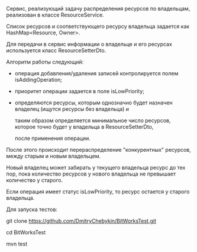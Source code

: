 Сервис, реализующий задачу распределения ресурсов по владельцам, реализован в классе ResourceService.

Список ресурсов и соответствующего ресурсу владельца задается как HashMap<Resource, Owner>. 

Для передачи в сервис информации о владельце и его ресурсах используется класс ResourceSetterDto.

Алгоритм работы следующий:

- операция добавления/удаления записей контролируется полем isAddingOperation;

- приоритет операции задается в поле isLowPriority;

- определяются ресурсы, которым однозначно будет назначен владелец (ищутся ресурсы без владельца) и 

  таким образом определяется минимальное число ресурсов, которое точно будет у владельца в ResourceSetterDto, 
  
  после применения операции.

После этого происходит перераспределение "конкурентных" ресурсов, между старым и новым владельцем. 

Новый владелец может забирать у текущего владельца ресурс до тех пор, пока количество ресурсов у нового владельца не превышает количество у старого.

Если операция имеет статус isLowPriority, то ресурс остается у старого владельца.

Для запуска тестов:

git clone https://github.com/DmitryChebykin/BitWorksTest.git

cd BitWorksTest

mvn test
